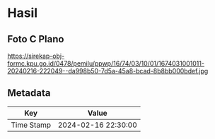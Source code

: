 # Hasil

## Foto C Plano

https://sirekap-obj-formc.kpu.go.id/0478/pemilu/ppwp/16/74/03/10/01/1674031001011-20240216-222049--da998b50-7d5a-45a8-bcad-8b8bb000bdef.jpg


## Metadata

| Key        | Value               |
| ---------- | ------------------- |
| Time Stamp | 2024-02-16 22:30:00 |



